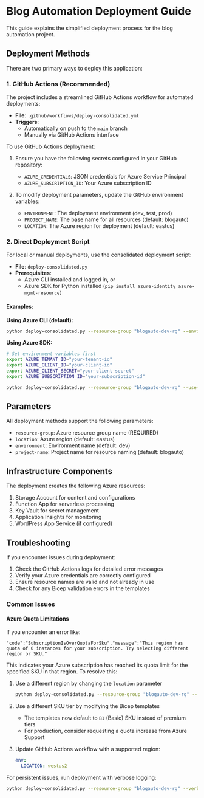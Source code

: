 # Blog Automation Deployment Guide

This guide explains the simplified deployment process for the blog automation project.

## Deployment Methods

There are two primary ways to deploy this application:

### 1. GitHub Actions (Recommended)

The project includes a streamlined GitHub Actions workflow for automated deployments:

- **File**: `.github/workflows/deploy-consolidated.yml`
- **Triggers**: 
  - Automatically on push to the `main` branch
  - Manually via GitHub Actions interface

To use GitHub Actions deployment:
1. Ensure you have the following secrets configured in your GitHub repository:
   - `AZURE_CREDENTIALS`: JSON credentials for Azure Service Principal
   - `AZURE_SUBSCRIPTION_ID`: Your Azure subscription ID

2. To modify deployment parameters, update the GitHub environment variables:
   - `ENVIRONMENT`: The deployment environment (dev, test, prod)
   - `PROJECT_NAME`: The base name for all resources (default: blogauto)
   - `LOCATION`: The Azure region for deployment (default: eastus)

### 2. Direct Deployment Script

For local or manual deployments, use the consolidated deployment script:

- **File**: `deploy-consolidated.py`
- **Prerequisites**:
  - Azure CLI installed and logged in, or
  - Azure SDK for Python installed (`pip install azure-identity azure-mgmt-resource`)

#### Examples:

**Using Azure CLI (default):**
```bash
python deploy-consolidated.py --resource-group "blogauto-dev-rg" --environment dev
```

**Using Azure SDK:**
```bash
# Set environment variables first
export AZURE_TENANT_ID="your-tenant-id"
export AZURE_CLIENT_ID="your-client-id"
export AZURE_CLIENT_SECRET="your-client-secret"
export AZURE_SUBSCRIPTION_ID="your-subscription-id"

python deploy-consolidated.py --resource-group "blogauto-dev-rg" --use-azure-sdk
```

## Parameters

All deployment methods support the following parameters:

- `resource-group`: Azure resource group name (REQUIRED)
- `location`: Azure region (default: eastus)
- `environment`: Environment name (default: dev)
- `project-name`: Project name for resource naming (default: blogauto)

## Infrastructure Components

The deployment creates the following Azure resources:

1. Storage Account for content and configurations
2. Function App for serverless processing
3. Key Vault for secret management
4. Application Insights for monitoring
5. WordPress App Service (if configured)

## Troubleshooting

If you encounter issues during deployment:

1. Check the GitHub Actions logs for detailed error messages
2. Verify your Azure credentials are correctly configured
3. Ensure resource names are valid and not already in use
4. Check for any Bicep validation errors in the templates

### Common Issues

#### Azure Quota Limitations

If you encounter an error like:
```
"code":"SubscriptionIsOverQuotaForSku","message":"This region has quota of 0 instances for your subscription. Try selecting different region or SKU."
```

This indicates your Azure subscription has reached its quota limit for the specified SKU in that region. To resolve this:

1. Use a different region by changing the `location` parameter
   ```bash
   python deploy-consolidated.py --resource-group "blogauto-dev-rg" --location "westus2"
   ```

2. Use a different SKU tier by modifying the Bicep templates
   - The templates now default to `B1` (Basic) SKU instead of premium tiers
   - For production, consider requesting a quota increase from Azure Support

3. Update GitHub Actions workflow with a supported region:
   ```yaml
   env:
     LOCATION: westus2
   ```

For persistent issues, run deployment with verbose logging:
```bash
python deploy-consolidated.py --resource-group "blogauto-dev-rg" --verbose
```